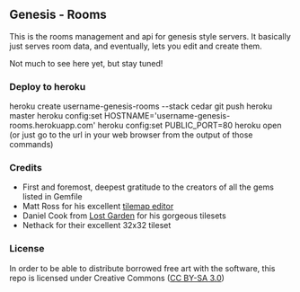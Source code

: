 ## Genesis - Rooms ##

This is the rooms management and api for genesis style servers. It basically just serves room data, and eventually, lets you edit and create them.

Not much to see here yet, but stay tuned!

### Deploy to heroku ###

  heroku create username-genesis-rooms --stack cedar
  git push heroku master
  heroku config:set HOSTNAME='username-genesis-rooms.herokuapp.com'
  heroku config:set PUBLIC_PORT=80
  heroku open (or just go to the url in your web browser from the output of those commands)

### Credits ###

* First and foremost, deepest gratitude to the creators of all the gems listed in Gemfile
* Matt Ross for his excellent [tilemap editor](http://www.ludumdare.com/compo/2012/05/04/javascript-tile-map-editor/)
* Daniel Cook from [Lost Garden](http://www.lostgarden.com) for his gorgeous tilesets
* Nethack for their excellent 32x32 tileset

### License ###

In order to be able to distribute borrowed free art with the software, this repo is licensed under Creative Commons ([CC BY-SA 3.0](http://creativecommons.org/licenses/by-sa/3.0/us/))